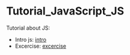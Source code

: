 # Tutorial_JavaScript_JS
Tutorial about JS:

* Intro js: [intro](INTRO.JS)   
* Excercise: [excercise](Excercise.js)
